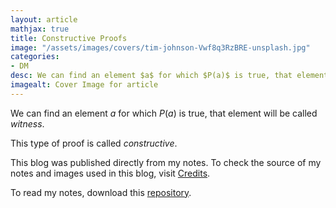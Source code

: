 ```yaml
---
layout: article
mathjax: true
title: Constructive Proofs
image: "/assets/images/covers/tim-johnson-Vwf8q3RzBRE-unsplash.jpg"
categories:
- DM
desc: We can find an element $a$ for which $P(a)$ is true, that element will be called witness. 
imagealt: Cover Image for article
---
```


We can find an element $a$ for which $P(a)$ is true, that element will be called *witness*.

































































































































































































































































































































































































This type of proof is called *constructive*.

This blog was published directly from my notes.
To check the source of my notes and images used in this blog, visit <a href="/credits.html" target="_blank">Credits</a>.

To read my notes, download this <a href="https://github.com/bovem/CS" target="blank">repository</a>.